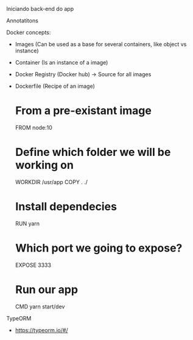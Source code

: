 Iniciando back-end do app

Annotatitons

Docker concepts:
  - Images (Can be used as a base for several containers, like object vs instance)
  - Container (Is an instance of a image)
  - Docker Registry (Docker hub) -> Source for all images
  - Dockerfile (Recipe of an image)
      # From a pre-existant image
      FROM node:10

      # Define which folder we will be working on
      WORKDIR /usr/app
      COPY . ./

      # Install dependecies
      RUN yarn

      # Which port we going to expose?
      EXPOSE 3333

      # Run our app
      CMD yarn start/dev

TypeORM
  - https://typeorm.io/#/